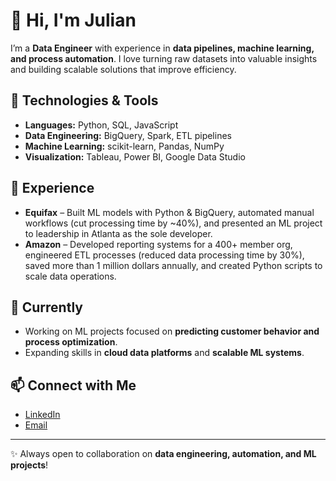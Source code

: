 <h1>👋 Hi, I'm Julian</h1>

<p>
I’m a <strong>Data Engineer</strong> with experience in <strong>data pipelines, machine learning, and process automation</strong>.  
I love turning raw datasets into valuable insights and building scalable solutions that improve efficiency.
</p>

<h2>🔧 Technologies & Tools</h2>
<ul>
  <li><strong>Languages:</strong> Python, SQL, JavaScript</li>
  <li><strong>Data Engineering:</strong> BigQuery, Spark, ETL pipelines</li>
  <li><strong>Machine Learning:</strong> scikit-learn, Pandas, NumPy</li>
  <li><strong>Visualization:</strong> Tableau, Power BI, Google Data Studio</li>
</ul>

<h2>💼 Experience</h2>
<ul>
  <li>
    <strong>Equifax</strong> – Built ML models with Python & BigQuery, automated manual workflows 
    (cut processing time by ~40%), and presented an ML project to leadership in Atlanta 
    as the sole developer.
  </li>
  <li>
    <strong>Amazon</strong> – Developed reporting systems for a 400+ member org, engineered ETL processes 
    (reduced data processing time by 30%), saved more than 1 million dollars annually, and created Python scripts to scale data operations.
  </li>
</ul>

<h2>🌱 Currently</h2>
<ul>
  <li>Working on ML projects focused on <strong>predicting customer behavior and process optimization</strong>.</li>
  <li>Expanding skills in <strong>cloud data platforms</strong> and <strong>scalable ML systems</strong>.</li>
</ul>

<h2>📫 Connect with Me</h2>
<ul>
  <li><a href="https://www.linkedin.com/in/juli%C3%A1n-guevara/" target="_blank">LinkedIn</a></li>
  <li><a href="jguevara321@gmail.com">Email</a></li>
</ul>

<hr>

<p>✨ Always open to collaboration on <strong>data engineering, automation, and ML projects</strong>!</p>
